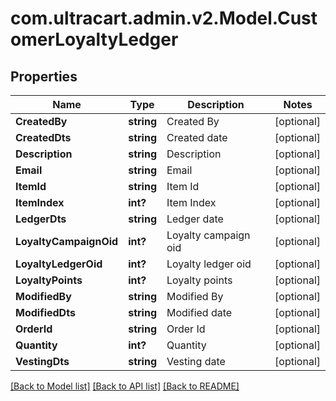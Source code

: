 # com.ultracart.admin.v2.Model.CustomerLoyaltyLedger
## Properties

Name | Type | Description | Notes
------------ | ------------- | ------------- | -------------
**CreatedBy** | **string** | Created By | [optional] 
**CreatedDts** | **string** | Created date | [optional] 
**Description** | **string** | Description | [optional] 
**Email** | **string** | Email | [optional] 
**ItemId** | **string** | Item Id | [optional] 
**ItemIndex** | **int?** | Item Index | [optional] 
**LedgerDts** | **string** | Ledger date | [optional] 
**LoyaltyCampaignOid** | **int?** | Loyalty campaign oid | [optional] 
**LoyaltyLedgerOid** | **int?** | Loyalty ledger oid | [optional] 
**LoyaltyPoints** | **int?** | Loyalty points | [optional] 
**ModifiedBy** | **string** | Modified By | [optional] 
**ModifiedDts** | **string** | Modified date | [optional] 
**OrderId** | **string** | Order Id | [optional] 
**Quantity** | **int?** | Quantity | [optional] 
**VestingDts** | **string** | Vesting date | [optional] 


[[Back to Model list]](../README.md#documentation-for-models) [[Back to API list]](../README.md#documentation-for-api-endpoints) [[Back to README]](../README.md)

